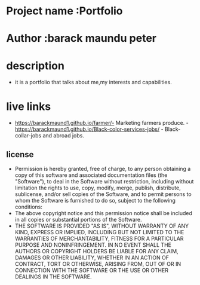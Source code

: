 # Project name :Portfolio
# Author :barack maundu peter 
# description
- it is a portfolio that talks about me,my interests and capabilities.
# live links

-  https://barackmaund1.github.io/farmer/- Marketing farmers produce.
-https://barackmaund1.github.io/Black-color-services-jobs/ - Black-collar-jobs and abroad jobs.
## license

- Permission is hereby granted, free of charge, to any person obtaining a copy of this software and associated            documentation files (the "Software"), to deal in the Software without restriction, including without limitation the      rights to use, copy, modify, merge, publish, distribute, sublicense, and/or sell copies of the Software, and to permit   persons to whom the Software is furnished to do so, subject to the following conditions:
- The above copyright notice and this permission notice shall be included in all copies or substantial portions of the     Software.
- THE SOFTWARE IS PROVIDED "AS IS", WITHOUT WARRANTY OF ANY KIND, EXPRESS OR IMPLIED, INCLUDING BUT NOT LIMITED TO THE     WARRANTIES OF MERCHANTABILITY, FITNESS FOR A PARTICULAR PURPOSE AND NONINFRINGEMENT. IN NO EVENT SHALL THE AUTHORS OR    COPYRIGHT HOLDERS BE LIABLE FOR ANY CLAIM, DAMAGES OR OTHER LIABILITY, WHETHER IN AN ACTION OF CONTRACT, TORT OR         OTHERWISE, ARISING FROM, OUT OF OR IN CONNECTION WITH THE SOFTWARE OR THE USE OR OTHER DEALINGS IN THE SOFTWARE.